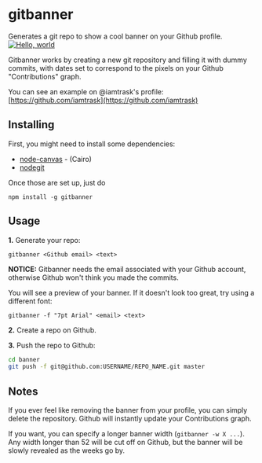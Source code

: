 gitbanner
=========

Generates a git repo to show a cool banner on your Github profile.
[![Hello, world](http://i.imgur.com/c7GmAJf.png)](https://github.com/mappum)

Gitbanner works by creating a new git repository and filling it with dummy commits, with dates set to correspond to the pixels on your Github "Contributions" graph.

You can see an example on @iamtrask's profile: [https://github.com/iamtrask](https://github.com/iamtrask)

## Installing

First, you might need to install some dependencies:

* [node-canvas](https://github.com/LearnBoost/node-canvas/wiki) - (Cairo)
* [nodegit](https://github.com/nodegit/nodegit)

Once those are set up, just do

`npm install -g gitbanner`

## Usage

**1.** Generate your repo:

`gitbanner <Github email> <text>`

**NOTICE:** Gitbanner needs the email associated with your Github account, otherwise Github won't think you made the commits.

You will see a preview of your banner. If it doesn't look too great, try using a different font:

`gitbanner -f "7pt Arial" <email> <text>`

**2.** Create a repo on Github.

**3.** Push the repo to Github:

```bash
cd banner
git push -f git@github.com:USERNAME/REPO_NAME.git master
```

## Notes

If you ever feel like removing the banner from your profile, you can simply delete the repository. Github will instantly update your Contributions graph.

If you want, you can specify a longer banner width (`gitbanner -w X ...`). Any width longer than 52 will be cut off on Github, but the banner will be slowly revealed as the weeks go by.

